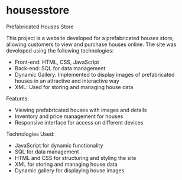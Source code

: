 # housesstore
Prefabricated Houses Store

This project is a website developed for a prefabricated houses store, allowing customers to view and purchase houses online. The site was developed using the following technologies:

- Front-end: HTML, CSS, JavaScript
- Back-end: SQL for data management
- Dynamic Gallery: Implemented to display images of prefabricated houses in an attractive and interactive way
- XML: Used for storing and managing house data

Features:

- Viewing prefabricated houses with images and details
- Inventory and price management for houses
- Responsive interface for access on different devices

Technologies Used:

- JavaScript for dynamic functionality
- SQL for data management
- HTML and CSS for structuring and styling the site
- XML for storing and managing house data
- Dynamic gallery for displaying house images
